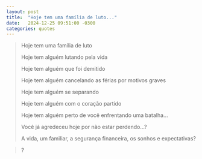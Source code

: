 ```yaml
---
layout: post
title:  "Hoje tem uma família de luto..."
date:   2024-12-25 09:51:00 -0300
categories: quotes
---
```

>Hoje tem uma família de luto
>
>Hoje tem alguém lutando pela vida
>
>Hoje tem alguém que foi demitido
>
>Hoje tem alguém cancelando as férias por motivos graves
>
>Hoje tem alguém se separando
>
>Hoje tem alguém com o coração partido
>
>Hoje tem alguém perto de você enfrentando uma batalha...
>
>Você já agredeceu hoje por não estar perdendo...?
>
>A vida, um familiar, a segurança financeira, os sonhos e expectativas?

>?

